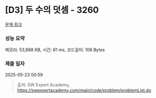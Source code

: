 # [D3] 두 수의 덧셈 - 3260 

[문제 링크](https://swexpertacademy.com/main/code/problem/problemDetail.do?contestProbId=AWBC1lOad9IDFAWr) 

### 성능 요약

메모리: 53,888 KB, 시간: 61 ms, 코드길이: 108 Bytes

### 제출 일자

2025-05-23 00:59



> 출처: SW Expert Academy, https://swexpertacademy.com/main/code/problem/problemList.do